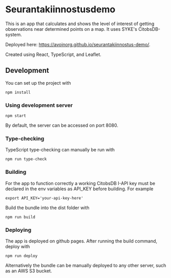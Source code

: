 # Seurantakiinnostusdemo

This is an app that calculates and shows the level of interest of getting observations near determined points on a map. It uses SYKE's CitobsDB-system.

Deployed here: <https://avoinorg.github.io/seurantakiinnostus-demo/>.

Created using React, TypeScript, and Leaflet.


## Development

You can set up the project with

    npm install

### Using development server

    npm start

By default, the server can be accessed on port 8080.

### Type-checking

TypeScript type-checking can manually be run with

    npm run type-check

### Building

For the app to function correctly a working CitobsDB I-API key must be declared in the env variables as API_KEY before building. For example

    export API_KEY='your-api-key-here'

Build the bundle into the dist folder with

    npm run build

### Deploying

The app is deployed on github pages. After running the build command, deploy with

    npm run deploy

Alternatively the bundle can be manually deployed to any other server, such as an AWS S3 bucket.
